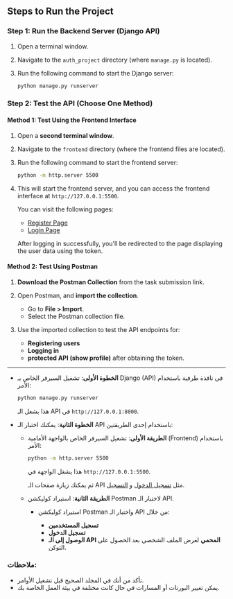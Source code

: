 
## Steps to Run the Project

### Step 1: Run the Backend Server (Django API)

1. Open a terminal window.
2. Navigate to the `auth_project` directory (where `manage.py` is located).
3. Run the following command to start the Django server:

   ```bash
   python manage.py runserver

### Step 2: Test the API (Choose One Method)

#### Method 1: Test Using the Frontend Interface

1. Open a **second terminal window**.

2. Navigate to the `frontend` directory (where the frontend files are located).

3. Run the following command to start the frontend server:

   ```bash
   python -m http.server 5500
   ```

4. This will start the frontend server, and you can access the frontend interface at `http://127.0.0.1:5500`.

   You can visit the following pages:

   * [Register Page](http://localhost:5500/register.html)
   * [Login Page](http://localhost:5500/login.html)

   After logging in successfully, you'll be redirected to the page displaying the user data using the token.

#### Method 2: Test Using Postman

1. **Download the Postman Collection** from the task submission link.
2. Open Postman, and **import the collection**.

   * Go to **File > Import**.
   * Select the Postman collection file.
3. Use the imported collection to test the API endpoints for:

   * **Registering users**
   * **Logging in**
   * **protected API (show profile)** after obtaining the token.

---


* **الخطوة الأولى**: تشغيل السيرفر الخاص بـ Django (API) في نافذة طرفية باستخدام الأمر:

  ```bash
  python manage.py runserver
  ```

  هذا يشغل الـ API في `http://127.0.0.1:8000`.

* **الخطوة الثانية**: يمكنك اختبار الـ API باستخدام إحدى الطريقتين:

  * **الطريقة الأولى**: تشغيل السيرفر الخاص بالواجهة الأمامية (Frontend) باستخدام الأمر:

    ```bash
    python -m http.server 5500
    ```

    هذا يشغل الواجهة في `http://127.0.0.1:5500`.

    ثم يمكنك زيارة صفحات الـ API مثل [تسجيل الدخول](http://localhost:5500/login.html) و [التسجيل](http://localhost:5500/register.html).

  * **الطريقة الثانية**: استيراد كوليكشن Postman لاختبار الـ API.

    * استيراد كوليكشن Postman واختبار الـ API من خلال:

      * **تسجيل المستخدمين**
      * **تسجيل الدخول**
      * **الوصول إلى الـ API المحمي** لعرض الملف الشخصي بعد الحصول على التوكن.

### ملاحظات:

* تأكد من أنك في المجلد الصحيح قبل تشغيل الأوامر.
* يمكن تغيير البورتات أو المسارات في حال كانت مختلفة في بيئة العمل الخاصة بك.

```
